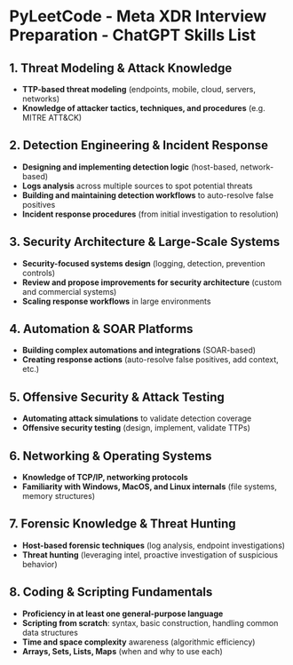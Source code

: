 # PyLeetCode - Meta XDR Interview Preparation - ChatGPT Skills List
## 1. Threat Modeling & Attack Knowledge
- **TTP-based threat modeling** (endpoints, mobile, cloud, servers, networks)  
- **Knowledge of attacker tactics, techniques, and procedures** (e.g. MITRE ATT&CK)  

## 2. Detection Engineering & Incident Response
- **Designing and implementing detection logic** (host-based, network-based)  
- **Logs analysis** across multiple sources to spot potential threats  
- **Building and maintaining detection workflows** to auto-resolve false positives  
- **Incident response procedures** (from initial investigation to resolution)  

## 3. Security Architecture & Large-Scale Systems
- **Security-focused systems design** (logging, detection, prevention controls)  
- **Review and propose improvements for security architecture** (custom and commercial systems)  
- **Scaling response workflows** in large environments  

## 4. Automation & SOAR Platforms
- **Building complex automations and integrations** (SOAR-based)  
- **Creating response actions** (auto-resolve false positives, add context, etc.)  

## 5. Offensive Security & Attack Testing
- **Automating attack simulations** to validate detection coverage  
- **Offensive security testing** (design, implement, validate TTPs)  

## 6. Networking & Operating Systems
- **Knowledge of TCP/IP, networking protocols**  
- **Familiarity with Windows, MacOS, and Linux internals** (file systems, memory structures)  

## 7. Forensic Knowledge & Threat Hunting
- **Host-based forensic techniques** (log analysis, endpoint investigations)  
- **Threat hunting** (leveraging intel, proactive investigation of suspicious behavior)  

## 8. Coding & Scripting Fundamentals
- **Proficiency in at least one general-purpose language**  
- **Scripting from scratch**: syntax, basic construction, handling common data structures  
- **Time and space complexity** awareness (algorithmic efficiency)  
- **Arrays, Sets, Lists, Maps** (when and why to use each)  

